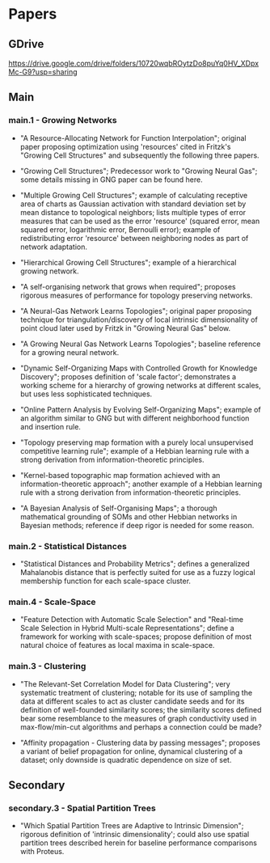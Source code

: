 # Papers

## GDrive
https://drive.google.com/drive/folders/10720wqbROytzDo8puYq0HV_XDpxMc-G9?usp=sharing

## Main

### main.1 - Growing Networks
- "A Resource-Allocating Network for Function Interpolation"; original paper proposing optimization using 'resources' cited in Fritzk's "Growing Cell Structures" and subsequently the following three papers.

- "Growing Cell Structures"; Predecessor work to "Growing Neural Gas"; some details missing in GNG paper can be found here.

- "Multiple Growing Cell Structures"; example of calculating receptive area of charts as Gaussian activation with standard deviation set by mean distance to topological neighbors; lists multiple types of error measures that can be used as the error 'resource' (squared error, mean squared error, logarithmic error, Bernoulli error); example of redistributing error 'resource' between neighboring nodes as part of network adaptation.

- "Hierarchical Growing Cell Structures"; example of a hierarchical growing network.

-  "A self-organising network that grows when required"; proposes rigorous measures of performance for topology preserving networks.

- "A Neural-Gas Network Learns Topologies"; original paper proposing technique for triangulation/discovery of local intrinsic dimensionality of point cloud later used by Fritzk in "Growing Neural Gas" below.

- "A Growing Neural Gas Network Learns Topologies"; baseline reference for a growing neural network.

- "Dynamic Self-Organizing Maps with Controlled Growth for Knowledge Discovery"; proposes definition of 'scale factor'; demonstrates a working scheme for a hierarchy of growing networks at different scales, but uses less sophisticated techniques.

- "Online Pattern Analysis by Evolving Self-Organizing Maps"; example of an algorithm similar to GNG but with different neighborhood function and insertion rule.

- "Topology preserving map formation with a purely local unsupervised competitive learning rule"; example of a Hebbian learning rule with a strong derivation from information-theoretic principles.

- "Kernel-based topographic map formation achieved with an information-theoretic approach"; another example of a Hebbian learning rule with a strong derivation from information-theoretic principles.

- "A Bayesian Analysis of Self-Organising Maps"; a thorough mathematical grounding of SOMs and other Hebbian networks in Bayesian methods; reference if deep rigor is needed for some reason.

### main.2 - Statistical Distances

- "Statistical Distances and Probability Metrics"; defines a generalized Mahalanobis distance that is perfectly suited for use as a fuzzy logical membership function for each scale-space cluster.

### main.4 - Scale-Space

- "Feature Detection with Automatic Scale Selection" and "Real-time Scale Selection in Hybrid Multi-scale Representations"; define a framework for working with scale-spaces; propose definition of most natural choice of features as local maxima in scale-space.

### main.3 - Clustering
- "The Relevant-Set Correlation Model for Data Clustering"; very systematic treatment of clustering; notable for its use of sampling the data at different scales to act as cluster candidate seeds and for its definition of well-founded similarity scores; the similarity scores defined bear some resemblance to the measures of graph conductivity used in max-flow/min-cut algorithms and perhaps a connection could be made?

- "Affinity propagation - Clustering data by passing messages"; proposes a variant of belief propagation for online, dynamical clustering of a dataset; only downside is quadratic dependence on size of set.

## Secondary

### secondary.3 - Spatial Partition Trees

- "Which Spatial Partition Trees are Adaptive to Intrinsic Dimension"; rigorous definition of 'intrinsic dimensionality'; could also use spatial partition trees described herein for baseline performance comparisons with Proteus.
